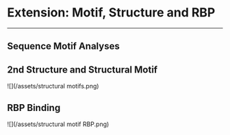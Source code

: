 # Extension: Motif, Structure and RBP

---

## Sequence Motif Analyses

## 2nd Structure and Structural Motif

![](/assets/structural motifs.png)



## RBP Binding

![](/assets/structural motif RBP.png)

